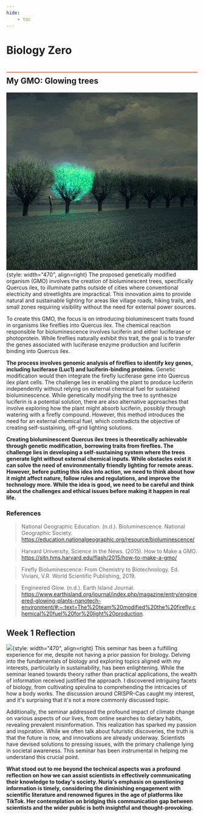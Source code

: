```yaml
---
hide:
    - toc
---
```


# Biology Zero
<div style="height:2px; background-color: #E17858; margin-top: 40px; margin-bottom: -20px;"></div>

## My GMO: Glowing trees
![](../images/Term1/biozero/Bioluminescent-Tree2.png){style: width="470", align=right}
The proposed genetically modified organism (GMO) involves the creation of bioluminescent trees, specifically Quercus ilex, to illuminate paths outside of cities where conventional electricity and streetlights are impractical. This innovation aims to provide natural and sustainable lighting for areas like village roads, hiking trails, and small zones requiring visibility without the need for external power sources.

To create this GMO, the focus is on introducing bioluminescent traits found in organisms like fireflies into Quercus ilex. The chemical reaction responsible for bioluminescence involves luciferin and either luciferase or photoprotein. While fireflies naturally exhibit this trait, the goal is to transfer the genes associated with luciferase enzyme production and luciferin binding into Quercus ilex.

**The process involves genomic analysis of fireflies to identify key genes, including luciferase (Luc1) and luciferin-binding proteins.** Genetic modification would then integrate the firefly luciferase gene into Quercus ilex plant cells. The challenge lies in enabling the plant to produce luciferin independently without relying on external chemical fuel for sustained bioluminescence.
While genetically modifying the tree to synthesize luciferin is a potential solution, there are also alternative approaches that involve exploring how the plant might absorb luciferin, possibly through watering with a firefly compound. However, this method introduces the need for an external chemical fuel, which contradicts the objective of creating self-sustaining, off-grid lighting solutions.

**Creating bioluminescent Quercus ilex trees is theoretically achievable through genetic modification, borrowing traits from fireflies. The challenge lies in developing a self-sustaining system where the trees generate light without external chemical inputs. While obstacles exist it can solve the need of environmentally friendly lighting for remote areas.  However, before putting this idea into action, we need to think about how it might affect nature, follow rules and regulations, and improve the technology more. While the idea is good, we need to be careful and think about the challenges and ethical issues before making it happen in real life.**


### References
>National Geographic Education. (n.d.). Bioluminescence. National Geographic Society. https://education.nationalgeographic.org/resource/bioluminescence/

>Harvard University, Science in the News. (2015). How to Make a GMO. https://sitn.hms.harvard.edu/flash/2015/how-to-make-a-gmo/

>Firefly Bioluminescence: From Chemistry to Biotechnology. Ed. Viviani, V.R. World Scientific Publishing, 2019.

>Engineered Glow. (n.d.). Earth Island Journal. https://www.earthisland.org/journal/index.php/magazine/entry/engineered-glowing-plants-nanotech-environment/#:~:text=The%20team%20modified%20the%20firefly,chemical%20fuel%20for%20light%20production.

## Week 1 Reflection
![](../images/Term1/biozero/BIOLAB.svg){style: width="470", align=right}
This seminar has been a fulfilling experience for me, despite not having a prior passion for biology. Delving into the fundamentals of biology and exploring topics aligned with my interests, particularly in sustainability, has been enlightening. While the seminar leaned towards theory rather than practical applications, the wealth of information received justified the approach. I discovered intriguing facets of biology, from cultivating spirulina to comprehending the intricacies of how a body works. The discussion around CRISPR-Cas caught my interest, and it's surprising that it's not a more commonly discussed topic.

Additionally, the seminar addressed the profound impact of climate change on various aspects of our lives, from online searches to dietary habits, revealing prevalent misinformation. This realization has sparked my passion and inspiration. While we often talk about futuristic discoveries, the truth is that the future is now, and innovations are already underway. Scientists have devised solutions to pressing issues, with the primary challenge lying in societal awareness. This seminar has been instrumental in helping me understand this crucial point.

**What stood out to me beyond the technical aspects was a profound reflection on how we can assist scientists in effectively communicating their knowledge to today's society. Nuria's emphasis on questioning information is timely, considering the diminishing engagement with scientific literature and renowned figures in the age of platforms like TikTok. Her contemplation on bridging this communication gap between scientists and the wider public is both insightful and thought-provoking.**




